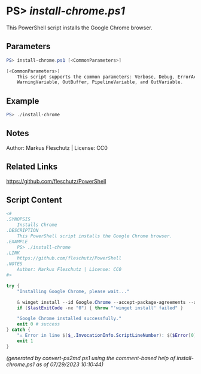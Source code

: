 PS> *install-chrome.ps1*
====================

This PowerShell script installs the Google Chrome browser.

Parameters
----------
```powershell
PS> install-chrome.ps1 [<CommonParameters>]

[<CommonParameters>]
    This script supports the common parameters: Verbose, Debug, ErrorAction, ErrorVariable, WarningAction, 
    WarningVariable, OutBuffer, PipelineVariable, and OutVariable.
```

Example
-------
```powershell
PS> ./install-chrome

```

Notes
-----
Author: Markus Fleschutz | License: CC0

Related Links
-------------
https://github.com/fleschutz/PowerShell

Script Content
--------------
```powershell
<#
.SYNOPSIS
	Installs Chrome
.DESCRIPTION
	This PowerShell script installs the Google Chrome browser.
.EXAMPLE
	PS> ./install-chrome
.LINK
	https://github.com/fleschutz/PowerShell
.NOTES
	Author: Markus Fleschutz | License: CC0
#>

try {
	"Installing Google Chrome, please wait..."

	& winget install --id Google.Chrome --accept-package-agreements --accept-source-agreements
	if ($lastExitCode -ne "0") { throw "'winget install' failed" }

	"Google Chrome installed successfully."
	exit 0 # success
} catch {
	"⚠️ Error in line $($_.InvocationInfo.ScriptLineNumber): $($Error[0])"
	exit 1
}
```

*(generated by convert-ps2md.ps1 using the comment-based help of install-chrome.ps1 as of 07/29/2023 10:10:44)*
